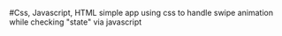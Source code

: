 #Css, Javascript, HTML
simple app using css to handle swipe animation while checking "state" via javascript